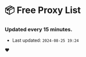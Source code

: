 # :package: Free Proxy List
### Updated every 15 minutes.

- Last updated: `2024-08-25 19:24`

:heart:
